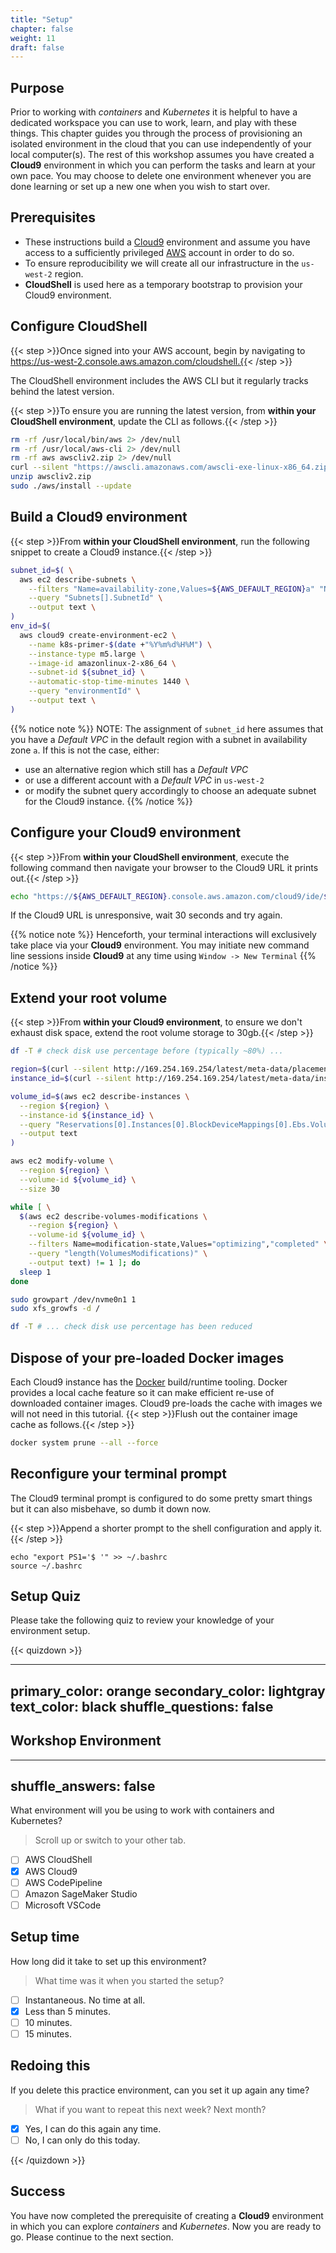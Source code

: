 ```yaml
---
title: "Setup"
chapter: false
weight: 11
draft: false
---
```


## Purpose

Prior to working with *containers* and *Kubernetes* it is helpful to have a dedicated workspace you can use to work, learn, and play with these things.
This chapter guides you through the process of provisioning an isolated environment in the cloud that you can use independently of your local computer(s).
The rest of this workshop assumes you have created a **Cloud9** environment in which you can perform the tasks and learn at your own pace.
You may choose to delete one environment whenever you are done learning or set up a new one when you wish to start over.

## Prerequisites

- These instructions build a [Cloud9](https://aws.amazon.com/cloud9/) environment and assume you have access to a sufficiently privileged [AWS](https://aws.amazon.com/) account in order to do so.
- To ensure reproducibility we will create all our infrastructure in the `us-west-2` region. 
- **CloudShell** is used here as a temporary bootstrap to provision your Cloud9 environment.

## Configure CloudShell

{{< step >}}Once signed into your AWS account, begin by navigating to https://us-west-2.console.aws.amazon.com/cloudshell.{{< /step >}} 

The CloudShell environment includes the AWS CLI but it regularly tracks behind the latest version.

{{< step >}}To ensure you are running the latest version, from **within your CloudShell environment**, update the CLI as follows.{{< /step >}}
```bash
rm -rf /usr/local/bin/aws 2> /dev/null
rm -rf /usr/local/aws-cli 2> /dev/null
rm -rf aws awscliv2.zip 2> /dev/null
curl --silent "https://awscli.amazonaws.com/awscli-exe-linux-x86_64.zip" -o "awscliv2.zip"
unzip awscliv2.zip
sudo ./aws/install --update
```

## Build a Cloud9 environment

{{< step >}}From **within your CloudShell environment**, run the following snippet to create a Cloud9 instance.{{< /step >}}
```bash
subnet_id=$( \
  aws ec2 describe-subnets \
    --filters "Name=availability-zone,Values=${AWS_DEFAULT_REGION}a" "Name=default-for-az,Values=true" \
    --query "Subnets[].SubnetId" \
    --output text \
)
env_id=$(
  aws cloud9 create-environment-ec2 \
    --name k8s-primer-$(date +"%Y%m%d%H%M") \
    --instance-type m5.large \
    --image-id amazonlinux-2-x86_64 \
    --subnet-id ${subnet_id} \
    --automatic-stop-time-minutes 1440 \
    --query "environmentId" \
    --output text \
)
```

{{% notice note %}}
NOTE: The assignment of `subnet_id` here assumes that you have a *Default VPC* in the default region with a subnet in availability zone `a`.
If this is not the case, either:
- use an alternative region which still has a *Default VPC*
- or use a different account with a *Default VPC* in `us-west-2`
- or modify the subnet query accordingly to choose an adequate subnet for the Cloud9 instance.
{{% /notice %}}

## Configure your Cloud9 environment

{{< step >}}From **within your CloudShell environment**, execute the following command then navigate your browser to the Cloud9 URL it prints out.{{< /step >}}
```bash
echo "https://${AWS_DEFAULT_REGION}.console.aws.amazon.com/cloud9/ide/${env_id}"
```

If the Cloud9 URL is unresponsive, wait 30 seconds and try again.

{{% notice note %}}
Henceforth, your terminal interactions will exclusively take place via your **Cloud9** environment.
You may initiate new command line sessions inside **Cloud9** at any time using `Window -> New Terminal`
{{% /notice %}}

## Extend your root volume

{{< step >}}From **within your Cloud9 environment**, to ensure we don't exhaust disk space, extend the root volume storage to 30gb.{{< /step >}}
```bash
df -T # check disk use percentage before (typically ~80%) ...

region=$(curl --silent http://169.254.169.254/latest/meta-data/placement/region)
instance_id=$(curl --silent http://169.254.169.254/latest/meta-data/instance-id)

volume_id=$(aws ec2 describe-instances \
  --region ${region} \
  --instance-id ${instance_id} \
  --query "Reservations[0].Instances[0].BlockDeviceMappings[0].Ebs.VolumeId" \
  --output text
)

aws ec2 modify-volume \
  --region ${region} \
  --volume-id ${volume_id} \
  --size 30

while [ \
  $(aws ec2 describe-volumes-modifications \
    --region ${region} \
    --volume-id ${volume_id} \
    --filters Name=modification-state,Values="optimizing","completed" \
    --query "length(VolumesModifications)" \
    --output text) != 1 ]; do
  sleep 1
done

sudo growpart /dev/nvme0n1 1
sudo xfs_growfs -d /

df -T # ... check disk use percentage has been reduced
```

## Dispose of your pre-loaded Docker images

Each Cloud9 instance has the [Docker](https://www.docker.com/) build/runtime tooling.
Docker provides a local cache feature so it can make efficient re-use of downloaded container images.
Cloud9 pre-loads the cache with images we will not need in this tutorial.
{{< step >}}Flush out the container image cache as follows.{{< /step >}}
```bash
docker system prune --all --force
```

## Reconfigure your terminal prompt

The Cloud9 terminal prompt is configured to do some pretty smart things but it can also misbehave, so dumb it down now.

{{< step >}}Append a shorter prompt to the shell configuration and apply it.{{< /step >}}
```
echo "export PS1='$ '" >> ~/.bashrc
source ~/.bashrc
```

## Setup Quiz

Please take the following quiz to review your knowledge of your environment setup.

{{< quizdown >}}

---
primary_color: orange
secondary_color: lightgray
text_color: black
shuffle_questions: false
---

## Workshop Environment

---
shuffle_answers: false
---

What environment will you be using to work with containers and Kubernetes?

> Scroll up or switch to your other tab.

- [ ] AWS CloudShell
- [x] AWS Cloud9
- [ ] AWS CodePipeline
- [ ] Amazon SageMaker Studio
- [ ] Microsoft VSCode

## Setup time

How long did it take to set up this environment?

> What time was it when you started the setup?

- [ ] Instantaneous. No time at all.
- [x] Less than 5 minutes.
- [ ] 10 minutes.
- [ ] 15 minutes.

## Redoing this

If you delete this practice environment, can you set it up again any time?

> What if you want to repeat this next week? Next month?

- [x] Yes, I can do this again any time.
- [ ] No, I can only do this today.

{{< /quizdown >}}

## Success

You have now completed the prerequisite of creating a **Cloud9** environment in which you can explore *containers* and *Kubernetes*.
Now you are ready to go. Please continue to the next section.
